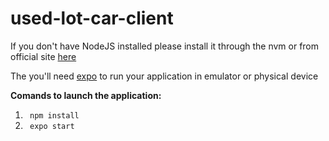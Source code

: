 # used-lot-car-client

If you don't have NodeJS installed please install it through the nvm or from official site
[here](https://nodejs.org/en/)

The you'll need [expo](https://expo.io/learn) to run your application in emulator or physical device
 
**Comands to launch the application:**

1. <code> npm install</code>
2. <code> expo start</code>
